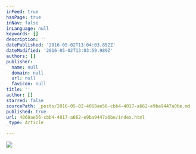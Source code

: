 ```yaml
---
inFeed: true
hasPage: true
inNav: false
inLanguage: null
keywords: []
description: ''
datePublished: '2016-05-02T13:04:03.852Z'
dateModified: '2016-05-02T13:03:59.989Z'
authors: []
publisher:
  name: null
  domain: null
  url: null
  favicon: null
title: ''
author: []
starred: false
sourcePath: _posts/2016-05-02-4068ae56-cbb4-4017-a662-e9ba9447a0be.md
published: true
url: 4068ae56-cbb4-4017-a662-e9ba9447a0be/index.html
_type: Article

---
```

![](https://the-grid-user-content.s3-us-west-2.amazonaws.com/e963f062-c40a-44f9-a34d-6386d861315b.jpg)